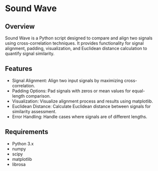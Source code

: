 # Sound Wave

## Overview
Sound Wave is a Python script designed to compare and align two signals using cross-correlation techniques. It provides functionality for signal alignment, padding, visualization, and Euclidean distance calculation to quantify signal similarity.

## Features
- Signal Alignment: Align two input signals by maximizing cross-correlation.
- Padding Options: Pad signals with zeros or mean values for equal-length comparison.
- Visualization: Visualize alignment process and results using matplotlib.
- Euclidean Distance: Calculate Euclidean distance between signals for similarity assessment.
- Error Handling: Handle cases where signals are of different lengths.

## Requirements
- Python 3.x
- numpy
- scipy
- matplotlib
- librosa
